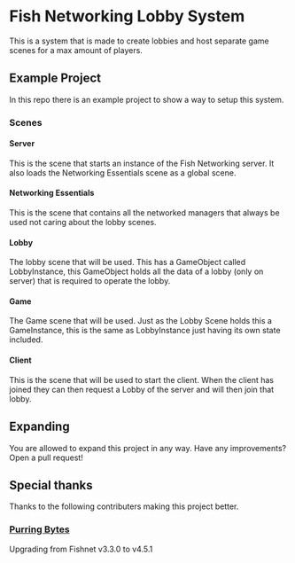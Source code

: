 # Fish Networking Lobby System
This is a system that is made to create lobbies and host separate game scenes for a max amount of players.

## Example Project
In this repo there is an example project to show a way to setup this system.

### Scenes

#### Server
This is the scene that starts an instance of the Fish Networking server. It also loads the Networking Essentials scene as a global scene.

#### Networking Essentials
This is the scene that contains all the networked managers that always be used not caring about the lobby scenes.

#### Lobby
The lobby scene that will be used. This has a GameObject called LobbyInstance, this GameObject holds all the data of a lobby (only on server) that is required to operate the lobby.

#### Game
The Game scene that will be used. Just as the Lobby Scene holds this a GameInstance, this is the same as LobbyInstance just having its own state included.

#### Client
This is the scene that will be used to start the client. When the client has joined they can then request a Lobby of the server and will then join that lobby.

## Expanding
You are allowed to expand this project in any way. Have any improvements? Open a pull request!

## Special thanks
Thanks to the following contributers making this project better.

### [Purring Bytes](https://github.com/PurringBytesDev)
Upgrading from Fishnet v3.3.0 to v4.5.1
